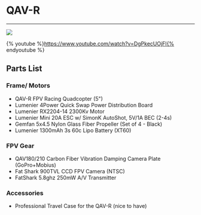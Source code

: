 # QAV-R
-------------------------

![](../../images/airframes/multicopter/qav-r/qav-r.png)

{% youtube %}https://www.youtube.com/watch?v=DgPkecUOjFI{% endyoutube %}

## Parts List

### Frame/ Motors
* QAV-R FPV Racing Quadcopter (5")
* Lumenier 4Power Quick Swap Power Distribution Board
* Lumenier RX2204-14 2300Kv Motor
* Lumenier Mini 20A ESC w/ SimonK AutoShot, 5V/1A BEC (2-4s)
* Gemfan 5x4.5 Nylon Glass Fiber Propeller (Set of 4 - Black)
* Lumenier 1300mAh 3s 60c Lipo Battery (XT60)

### FPV Gear
* QAV180/210 Carbon Fiber Vibration Damping Camera Plate (GoPro+Mobius)
* Fat Shark 900TVL CCD FPV Camera (NTSC)
* FatShark 5.8ghz 250mW A/V Transmitter

### Accessories
* Professional Travel Case for the QAV-R (nice to have)
